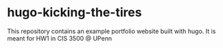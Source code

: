 # hugo-kicking-the-tires

This repository contains an example portfolio website built with hugo. 
It is meant for HW1 in CIS 3500 @ UPenn

